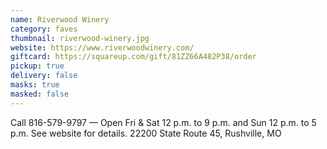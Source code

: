 ```yaml
---
name: Riverwood Winery
category: faves
thumbnail: riverwood-winery.jpg
website: https://www.riverwoodwinery.com/
giftcard: https://squareup.com/gift/81ZZ66A482P38/order
pickup: true
delivery: false
masks: true
masked: false
---
```

Call 816-579-9797 — Open Fri & Sat 12 p.m. to 9 p.m. and Sun 12 p.m. to 5 p.m. See website for details. 22200 State Route 45, Rushville, MO